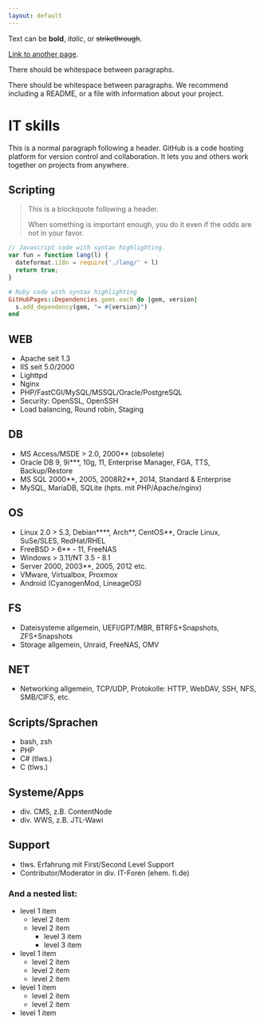 ```yaml
---
layout: default
---
```


Text can be **bold**, _italic_, or ~~strikethrough~~.

[Link to another page](./another-page.html).

There should be whitespace between paragraphs.

There should be whitespace between paragraphs. We recommend including a README, or a file with information about your project.

# IT skills

This is a normal paragraph following a header. GitHub is a code hosting platform for version control and collaboration. It lets you and others work together on projects from anywhere.

## Scripting

> This is a blockquote following a header.
>
> When something is important enough, you do it even if the odds are not in your favor.

```js
// Javascript code with syntax highlighting.
var fun = function lang(l) {
  dateformat.i18n = require('./lang/' + l)
  return true;
}
```

```ruby
# Ruby code with syntax highlighting
GitHubPages::Dependencies.gems.each do |gem, version|
  s.add_dependency(gem, "= #{version}")
end
```

## WEB

*   Apache seit 1.3
*   IIS seit 5.0/2000
*   Lighttpd
*   Nginx
*   PHP/FastCGI/MySQL/MSSQL/Oracle/PostgreSQL
*   Security: OpenSSL, OpenSSH
*   Load balancing, Round robin, Staging

## DB

*   MS Access/MSDE > 2.0, 2000\*\* (obsolete)
*   Oracle DB 9, 9i\*\*\*, 10g, 11, Enterprise Manager, FGA, TTS, Backup/Restore
*   MS SQL 2000\*\*, 2005, 2008R2\*\*, 2014, Standard & Enterprise
*   MySQL, MariaDB, SQLite (hpts. mit PHP/Apache/nginx)

## OS

* Linux 2.0 > 5.3, Debian\*\*\*\*, Arch\*\*, CentOS\*\*, Oracle Linux, SuSe/SLES, RedHat/RHEL
* FreeBSD > 6\*\* - 11, FreeNAS
* Windows > 3.11/NT 3.5 - 8.1
* Server 2000, 2003\*\*, 2005, 2012 etc.
* VMware, Virtualbox, Proxmox
* Android (CyanogenMod, LineageOS)

## FS

* Dateisysteme allgemein, UEFI/GPT/MBR, BTRFS+Snapshots, ZFS+Snapshots
* Storage allgemein, Unraid, FreeNAS, OMV

## NET

* Networking allgemein, TCP/UDP, Protokolle: HTTP, WebDAV, SSH, NFS, SMB/CIFS, etc.

## Scripts/Sprachen

* bash, zsh
* PHP
* C# (tlws.)
* C (tlws.)

## Systeme/Apps

* div. CMS, z.B. ContentNode
* div. WWS, z.B. JTL-Wawi

## Support

* tlws. Erfahrung mit First/Second Level Support
* Contributor/Moderator in div. IT-Foren (ehem. fi.de)

### And a nested list:

- level 1 item
  - level 2 item
  - level 2 item
    - level 3 item
    - level 3 item
- level 1 item
  - level 2 item
  - level 2 item
  - level 2 item
- level 1 item
  - level 2 item
  - level 2 item
- level 1 item

